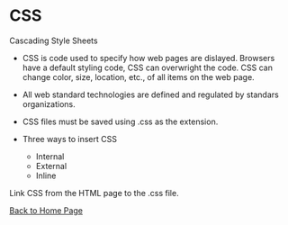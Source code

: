 # CSS

Cascading Style Sheets

* CSS is code used to specify how web pages are dislayed. Browsers have a default styling code, CSS can overwright the code. CSS can change color, size, location, etc., of all items on the web page.

* All web standard technologies are defined and regulated by standars organizations.
* CSS files must be saved using .css as the extension.
* Three ways to insert CSS
  * Internal
  * External
  * Inline

Link CSS from the HTML page to the .css file.

[Back to Home Page](/README.md)
